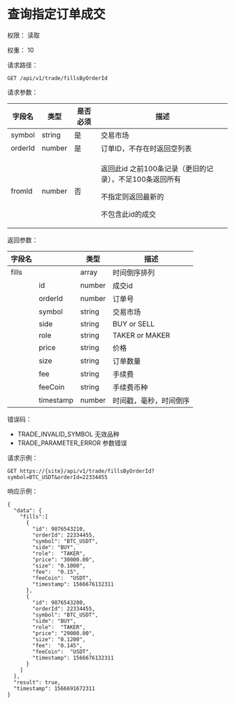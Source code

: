 # 查询指定订单成交

权限： 读取

权重： 10

请求路径：

```
GET /api/v1/trade/fillsByOrderId
```

请求参数：

| **字段名** | **类型** | **是否必须** | **描述**                                                                  |
| ------- | ------ | -------- | ----------------------------------------------------------------------- |
| symbol  | string | 是        | 交易市场                                                                    |
| orderId | number | 是        | 订单ID，不存在时返回空列表                                                          |
| fromId  | number | 否        | <p>返回此id 之前100条记录（更旧的记录），不足100条返回所有</p><p>不指定则返回最新的</p><p>不包含此id的成交</p> |

返回参数：

| **字段名** |           | **类型** | **描述**         |
| ------- | --------- | ------ | -------------- |
| fills   |           | array  | 时间倒序排列         |
|         | id        | number | 成交id           |
|         | orderId   | number | 订单号            |
|         | symbol    | string | 交易市场           |
|         | side      | string | BUY or SELL    |
|         | role      | string | TAKER or MAKER |
|         | price     | string | 价格             |
|         | size      | string | 订单数量           |
|         | fee       | string | 手续费            |
|         | feeCoin   | string | 手续费币种          |
|         | timestamp | number | 时间戳，毫秒，时间倒序    |

错误码：

* TRADE\_INVALID\_SYMBOL 无效品种
* TRADE\_PARAMETER\_ERROR 参数错误

请求示例：

```
GET https://{site}/api/v1/trade/fillsByOrderId?symbol=BTC_USDT&orderId=22334455
```

响应示例：

```
{ 
  "data": {
    "fills":[
      {
        "id": 9876543210,
        "orderId": 22334455,
        "symbol": "BTC_USDT",
        "side": "BUY",
        "role":  "TAKER",
        "price": "30000.00",
        "size": "0.1000",
        "fee":  "0.15",
        "feeCoin":  "USDT",
        "timestamp": 1566676132311
      },
      {
        "id": 9876543200,
        "orderId": 22334455,
        "symbol": "BTC_USDT",
        "side": "BUY",
        "role":  "TAKER",
        "price": "29000.00",
        "size": "0.1200",
        "fee":  "0.145",
        "feeCoin":  "USDT",
        "timestamp": 1566676132311
      }
    ]
  },
  "result": true,
  "timestamp": 1566691672311
}
```

####
